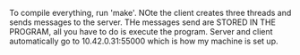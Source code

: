 To compile everything, run 'make'. NOte the client creates three threads and sends messages to the server. THe messages send are STORED IN THE PROGRAM, all you have to do is execute the program. Server and client automatically go to 10.42.0.31:55000 which is how my machine is set up. 

